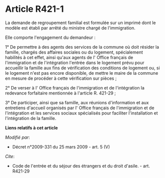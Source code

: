 # Article R421-1

La demande de regroupement familial est formulée sur un imprimé dont le modèle est établi par arrêté du ministre chargé de
l'immigration. 

Elle comporte l'engagement du demandeur : 

1° De permettre à des agents des services de la commune où doit résider la famille, chargés des affaires sociales ou du
logement, spécialement habilités à cet effet, ainsi qu'aux agents de l'          Office français de l'immigration et de
l'intégration  l'entrée dans le logement prévu pour accueillir la famille aux fins de vérification des conditions de logement
ou, si le logement n'est pas encore disponible, de mettre le maire de la commune en mesure de procéder à cette vérification
sur pièces ; 

2° De verser à l'          Office français de l'immigration et de l'intégration  la redevance forfaitaire mentionnée à
l'article R. 421-29 ; 

3° De participer, ainsi que sa famille, aux réunions d'information et aux entretiens d'accueil organisés par l'
Office français de l'immigration et de l'intégration  et les services sociaux spécialisés pour faciliter l'installation et
l'intégration de la famille.

**Liens relatifs à cet article**

_Modifié par_:

  - Décret n°2009-331 du 25 mars 2009 - art. 5 (V)

_Cite_:

  - Code de l'entrée et du séjour des étrangers et du droit d'asile. - art. R421-29

